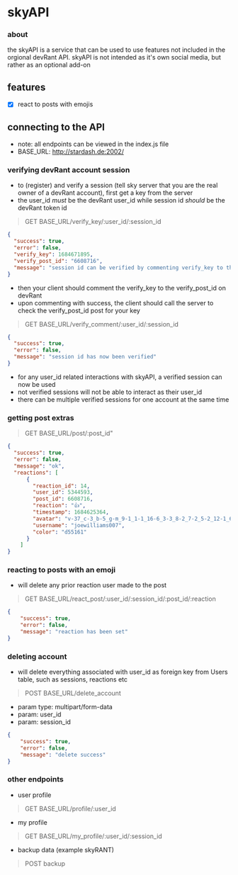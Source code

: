 # skyAPI
### about
the skyAPI is a service that can be used to use features not included in the orgional devRant API. skyAPI is not intended as it's own social media, but rather as an optional add-on

## features
- [x] react to posts with emojis

## connecting to the API
- note: all endpoints can be viewed in the index.js file
- BASE_URL: http://stardash.de:2002/

### verifying devRant account session
- to (register) and verify a session (tell sky server that you are the real owner of a devRant account), first get a key from the server
- the user_id *must* be the devRant user_id while session id *should* be the devRant token id 
> GET BASE_URL/verify_key/:user_id/:session_id
```json
{
  "success": true,
  "error": false,
  "verify_key": 1684671895,
  "verify_post_id": "6608716",
  "message": "session id can be verified by commenting verify_key to the verify rant"
}
```
- then your client should comment the verify_key to the verify_post_id on devRant
- upon commenting with success, the client should call the server to check the verify_post_id post for your key
> GET BASE_URL/verify_comment/:user_id/:session_id
```json
{
  "success": true,
  "error": false,
  "message": "session id has now been verified"
}
```
- for any user_id related interactions with skyAPI, a verified session can now be used
- not verified sessions will not be able to interact as their user_id
- there can be multiple verified sessions for one account at the same time
### getting post extras
> GET BASE_URL/post/:post_id"
```json
{
  "success": true,
  "error": false,
  "message": "ok",
  "reactions": [
      {
        "reaction_id": 14,
        "user_id": 5344593,
        "post_id": 6608716,
        "reaction": "👍",
        "timestamp": 1684625364,
        "avatar": "v-37_c-3_b-5_g-m_9-1_1-1_16-6_3-3_8-2_7-2_5-2_12-1_6-3_10-5_2-91_22-9_15-3_11-4_18-4_19-3_4-2_20-6_21-2.jpg",
        "username": "joewilliams007",
        "color": "d55161"
      }
    ]
}
```
### reacting to posts with an emoji
- will delete any prior reaction user made to the post
> GET BASE_URL/react_post/:user_id/:session_id/:post_id/:reaction
```json
{
    "success": true,
    "error": false,
    "message": "reaction has been set"
}
```
### deleting account
- will delete everything associated with user_id as foreign key from Users table, such as sessions, reactions etc
> POST BASE_URL/delete_account
- param type: multipart/form-data
- param: user_id
- param: session_id
```json
{
    "success": true,
    "error": false,
    "message": "delete success"
}
```
### other endpoints
- user profile
> GET BASE_URL/profile/:user_id
- my profile
> GET BASE_URL/my_profile/:user_id/:session_id
- backup data (example skyRANT)
> POST backup
